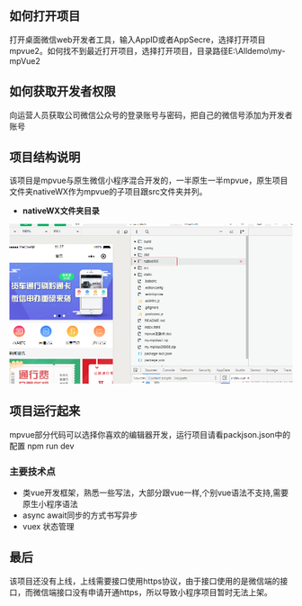 
## 如何打开项目
打开桌面微信web开发者工具，输入AppID或者AppSecre，选择打开项目mpvue2。如何找不到最近打开项目，选择打开项目，目录路径E:\Alldemo\my-mpVue2

## 如何获取开发者权限

向运营人员获取公司微信公众号的登录账号与密码，把自己的微信号添加为开发者账号

## 项目结构说明
该项目是mpvue与原生微信小程序混合开发的，一半原生一半mpvue，原生项目文件夹nativeWX作为mpvue的子项目跟src文件夹并列。

- **nativeWX文件夹目录**

 ![图片](./img/wechat02.png)

## 项目运行起来
mpvue部分代码可以选择你喜欢的编辑器开发，运行项目请看packjson.json中的配置 npm run dev

### 主要技术点
- 类vue开发框架，熟悉一些写法，大部分跟vue一样,个别vue语法不支持,需要原生小程序语法
- async await同步的方式书写异步
- vuex 状态管理

## 最后
该项目还没有上线，上线需要接口使用https协议，由于接口使用的是微信端的接口，而微信端接口没有申请开通https，所以导致小程序项目暂时无法上架。


